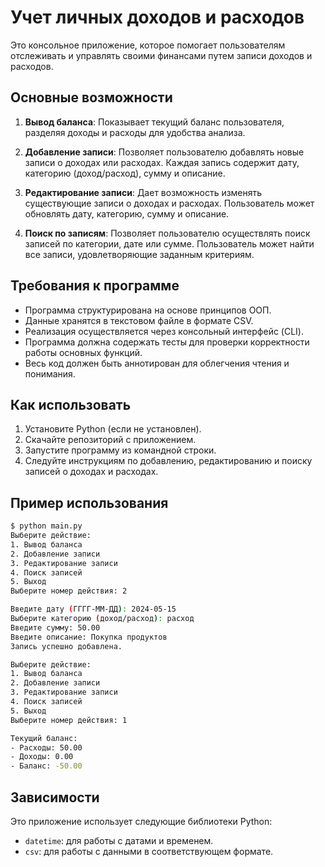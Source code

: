 
# Учет личных доходов и расходов

Это консольное приложение, которое помогает пользователям отслеживать и управлять своими финансами путем записи доходов и расходов.

## Основные возможности

1. **Вывод баланса**: Показывает текущий баланс пользователя, разделяя доходы и расходы для удобства анализа.

2. **Добавление записи**: Позволяет пользователю добавлять новые записи о доходах или расходах. Каждая запись содержит дату, категорию (доход/расход), сумму и описание.

3. **Редактирование записи**: Дает возможность изменять существующие записи о доходах и расходах. Пользователь может обновлять дату, категорию, сумму и описание.

4. **Поиск по записям**: Позволяет пользователю осуществлять поиск записей по категории, дате или сумме. Пользователь может найти все записи, удовлетворяющие заданным критериям.

## Требования к программе

- Программа структурирована на основе принципов ООП.
- Данные хранятся в текстовом файле в формате CSV.
- Реализация осуществляется через консольный интерфейс (CLI).
- Программа должна содержать тесты для проверки корректности работы основных функций.
- Весь код должен быть аннотирован для облегчения чтения и понимания.

## Как использовать

1. Установите Python (если не установлен).
2. Скачайте репозиторий с приложением.
3. Запустите программу из командной строки.
4. Следуйте инструкциям по добавлению, редактированию и поиску записей о доходах и расходах.

## Пример использования

```bash
$ python main.py
Выберите действие:
1. Вывод баланса
2. Добавление записи
3. Редактирование записи
4. Поиск записей
5. Выход
Выберите номер действия: 2

Введите дату (ГГГГ-ММ-ДД): 2024-05-15
Выберите категорию (доход/расход): расход
Введите сумму: 50.00
Введите описание: Покупка продуктов
Запись успешно добавлена.

Выберите действие:
1. Вывод баланса
2. Добавление записи
3. Редактирование записи
4. Поиск записей
5. Выход
Выберите номер действия: 1

Текущий баланс:
- Расходы: 50.00
- Доходы: 0.00
- Баланс: -50.00
```

## Зависимости

Это приложение использует следующие библиотеки Python:

- `datetime`: для работы с датами и временем.
- `csv`: для работы с данными в соответствующем формате.
